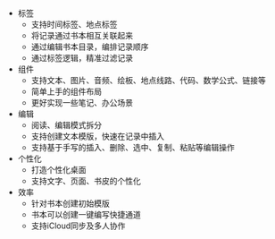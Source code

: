 * 标签
	- 支持时间标签、地点标签
	- 将记录通过书本相互关联起来
	- 通过编辑书本目录，编排记录顺序
	- 通过标签逻辑，精准过滤记录
* 组件
	- 支持文本、图片、音频、绘板、地点线路、代码、数学公式、链接等
	- 简单上手的组件布局
	- 更好实现一些笔记、办公场景
* 编辑
	- 阅读、编辑模式拆分
	- 支持创建文本模版，快速在记录中插入
	- 支持基于手写的插入、删除、选中、复制、粘贴等编辑操作
* 个性化
	- 打造个性化桌面
	- 支持文字、页面、书皮的个性化
* 效率
	- 针对书本创建初始模版
	- 书本可以创建一键编写快捷通道
	- 支持iCloud同步及多人协作

